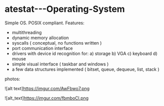 # atestat---Operating-System

Simple OS. POSIX compliant. Features:
- multithreading
- dynamic memory allocation
- syscalls ( conceptual, no functions written )
- port communication interface
- drivers with device id recognition for: 
  a) storage
  b) VGA
  c) keyboard
  d) mouse
 - simple visual interface ( taskbar and windows )
 - a few data structures implemented ( bitset, queue, dequeue, list, stack )

photos:

![alt text]https://imgur.com/AwFbwo7.png

![alt_text]https://imgur.com/fbmboCl.png


